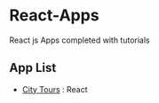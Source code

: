 # React-Apps

React js Apps completed with tutorials

## App List

- [City Tours](city-tours) : React
